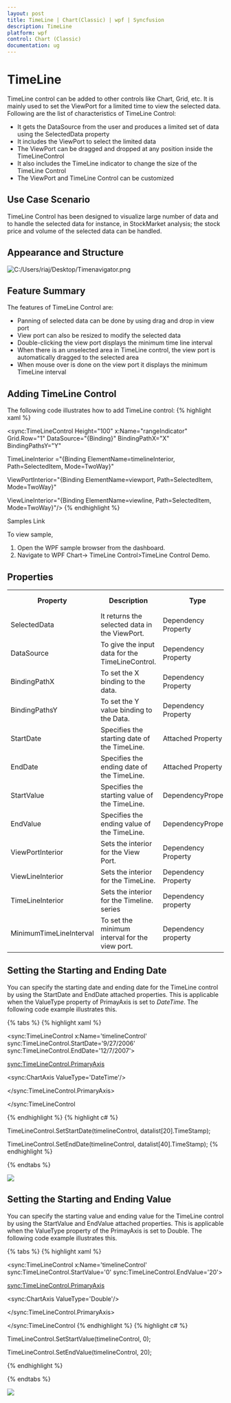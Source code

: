 ```yaml
---
layout: post
title: TimeLine | Chart(Classic) | wpf | Syncfusion
description: TimeLine
platform: wpf
control: Chart (Classic)
documentation: ug
---
```

# TimeLine


TimeLine control can be added to other controls like Chart, Grid, etc. It is mainly used to set the ViewPort for a limited time to view the selected data. Following are the list of characteristics of TimeLine Control:

* It gets the DataSource from the user and produces a limited set of data using the SelectedData property
* It includes the ViewPort to select the limited data
* The ViewPort can be dragged and dropped at any position inside the TimeLineControl
* It also includes the TimeLine indicator to change the size of the TimeLine Control
* The ViewPort and TimeLine Control can be customized



## Use Case Scenario

TimeLine Control has been designed to visualize large number of data and to handle the selected data for instance, in StockMarket analysis; the stock price and volume of the selected data can be handled.

## Appearance and Structure

![C:/Users/riaj/Desktop/Timenavigator.png](Chart-Controls_images/Chart-Controls_img255.png)



## Feature Summary

The features of TimeLine Control are:

* Panning of selected data can be done by using drag and drop in view port
* View port can also be resized to modify the selected data
* Double-clicking the view port displays the minimum time line interval
* When there is an unselected area in TimeLine control, the view port is automatically dragged to the selected area
* When mouse over is done on the view port it displays the minimum TimeLine interval



## Adding TimeLine Control

The following code illustrates how to add TimeLine control:
{% highlight xaml %}


<sync:TimeLineControl Height="100" x:Name="rangeIndicator" Grid.Row="1" DataSource="{Binding}" BindingPathX="X" BindingPathsY="Y"

TimeLineInterior ="{Binding ElementName=timelineInterior, Path=SelectedItem, Mode=TwoWay}"

ViewPortInterior="{Binding ElementName=viewport, Path=SelectedItem, Mode=TwoWay}"

ViewLineInterior="{Binding ElementName=viewline, Path=SelectedItem, Mode=TwoWay}"/>
{% endhighlight  %}

Samples Link

To view sample,

1. Open the WPF sample browser from the dashboard. 
2. Navigate to WPF Chart-> TimeLine Control>TimeLine Control Demo.


## Properties


<table>
<tr>
<th>
Property </th><th>
Description </th><th>
Type </th><th>
Data Type </th><th>
Reference links </th></tr>
<tr>
<td>
SelectedData</td><td>
It returns the selected data in the ViewPort.</td><td>
Dependency Property</td><td>
Object</td><td>
NA</td></tr>
<tr>
<td>
DataSource</td><td>
To give the input data for the TimeLineControl.</td><td>
Dependency Property</td><td>
IEnumerable</td><td>
NA</td></tr>
<tr>
<td>
BindingPathX</td><td>
To set the X binding to the data. </td><td>
Dependency Property</td><td>
String</td><td>
NA</td></tr>
<tr>
<td>
BindingPathsY</td><td>
To set the Y value binding to the Data.</td><td>
Dependency Property</td><td>
IEnumerable&lt;string&gt;</td><td>
NA</td></tr>
<tr>
<td>
StartDate</td><td>
Specifies the starting date of the TimeLine.</td><td>
Attached Property</td><td>
Double</td><td>
NA</td></tr>
<tr>
<td>
EndDate</td><td>
Specifies the ending date of the TimeLine.</td><td>
Attached Property</td><td>
Double</td><td>
NA</td></tr>
<tr>
<td>
StartValue</td><td>
Specifies the starting value of the TimeLine.</td><td>
DependencyProperty</td><td>
Double</td><td>
NA</td></tr>
<tr>
<td>
EndValue</td><td>
Specifies the ending value of the TimeLine.</td><td>
DependencyProperty</td><td>
Double</td><td>
NA</td></tr>
<tr>
<td>
ViewPortInterior</td><td>
Sets the interior for the View Port.</td><td>
Dependency Property</td><td>
Brush</td><td>
NA</td></tr>
<tr>
<td>
ViewLineInterior</td><td>
Sets the interior for the TimeLine.</td><td>
Dependency Property</td><td>
Brush</td><td>
NA</td></tr>
<tr>
<td>
TimeLineInterior</td><td>
Sets the interior for the Timeline. series</td><td>
Dependency property</td><td>
Brush</td><td>
NA</td></tr>
<tr>
<td>
MinimumTimeLineInterval</td><td>
To set the minimum interval for the view port.</td><td>
Dependency property</td><td>
Double </td><td>
NA</td></tr>
</table>

## Setting the Starting and Ending Date

You can specify the starting date and ending date for the TimeLine control by using the StartDate and EndDate attached properties. This is applicable when the ValueType property of PrimayAxis is set to _DateTime_. The following code example illustrates this.

{% tabs %}
{% highlight xaml %}


<sync:TimeLineControl x:Name='timelineControl' sync:TimeLineControl.StartDate='9/27/2006' sync:TimeLineControl.EndDate='12/7/2007'>

<sync:TimeLineControl.PrimaryAxis>

<sync:ChartAxis ValueType='DateTime'/>

</sync:TimeLineControl.PrimaryAxis>

</sync:TimeLineControl

{% endhighlight  %}
{% highlight c# %}


TimeLineControl.SetStartDate(timelineControl, datalist[20].TimeStamp);

TimeLineControl.SetEndDate(timelineControl, datalist[40].TimeStamp);
{% endhighlight %}

{% endtabs %}

![](Chart-Controls_images/Chart-Controls_img256.png)



## Setting the Starting and Ending Value

You can specify the starting value and ending value for the TimeLine control by using the StartValue and EndValue attached properties. This is applicable when the ValueType property of the PrimayAxis is set to Double. The following code example illustrates this.

{% tabs %}
{% highlight xaml %}

<sync:TimeLineControl x:Name='timelineControl' sync:TimeLineControl.StartValue='0' sync:TimeLineControl.EndValue='20'>

<sync:TimeLineControl.PrimaryAxis>

<sync:ChartAxis ValueType='Double'/>

</sync:TimeLineControl.PrimaryAxis>

</sync:TimeLineControl
{% endhighlight  %}
{% highlight c# %}

TimeLineControl.SetStartValue(timelineControl, 0);

TimeLineControl.SetEndValue(timelineControl, 20);

{% endhighlight  %}

{% endtabs %}

![](Chart-Controls_images/Chart-Controls_img257.png)
